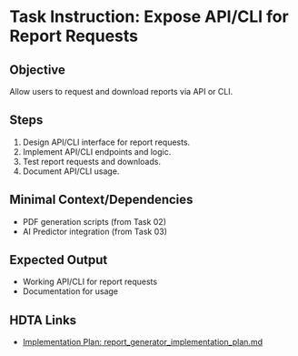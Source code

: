 # Task Instruction: Expose API/CLI for Report Requests

## Objective
Allow users to request and download reports via API or CLI.

## Steps
1. Design API/CLI interface for report requests.
2. Implement API/CLI endpoints and logic.
3. Test report requests and downloads.
4. Document API/CLI usage.

## Minimal Context/Dependencies
- PDF generation scripts (from Task 02)
- AI Predictor integration (from Task 03)

## Expected Output
- Working API/CLI for report requests
- Documentation for usage

## HDTA Links
- [Implementation Plan: report_generator_implementation_plan.md](report_generator_implementation_plan.md)
